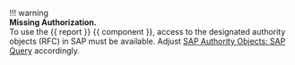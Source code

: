 
!!! warning  
	**Missing Authorization.**<br>
    To use the {{ report }} {{ component }}, access to the designated authority objects (RFC) in SAP must be available.
    Adjust [SAP Authority Objects: SAP Query](site:documentation/setup-in-sap/sap-authority-objects/#sap-query) accordingly.
